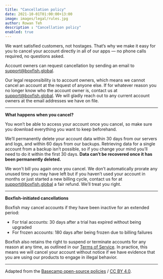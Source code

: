 ```yaml
---
title: "Cancellation policy"
date: 2021-10-01T01:00:00+13:00
image: images/legal/rules.jpg
author: Rowan Teh
description : "Cancellation policy"
enabled: true
---
```


We want satisfied customers, not hostages. That’s why we make it easy for you to cancel your account directly in all of our apps — no phone calls required, no questions asked.

Account owners can request cancellation by sending an email to <support@boxfish.global>.

Our legal responsibility is to account owners, which means we cannot cancel an account at the request of anyone else. If for whatever reason you no longer know who the account owner is, contact us at <support@boxfish.global>. We will gladly reach out to any current account owners at the email addresses we have on file.

******************************************************

**What happens when you cancel?**

You won’t be able to access your account once you cancel, so make sure you download everything you want to keep beforehand.

We’ll permanently delete your account data within 30 days from our servers and logs, and within 60 days from our backups. Retrieving data for a single account from a backup isn’t possible, so if you change your mind you’ll need to do it within the first 30 days. **Data can’t be recovered once it has been permanently deleted.**

We won’t bill you again once you cancel. We don’t automatically prorate any unused time you may have left but if you haven’t used your account in months or just started a new billing cycle, contact us for at <support@boxfish.global> a fair refund. We’ll treat you right.

******************************************************

**Boxfish-initiated cancellations**

Boxfish may cancel accounts if they have been inactive for an extended period:

- For trial accounts: 30 days after a trial has expired without being upgraded
- For frozen accounts: 180 days after being frozen due to billing failures

Boxfish also retains the right to suspend or terminate accounts for any reason at any time, as outlined in our [Terms of Service](https://boxfish.global/legal/termsofservice/). In practice, this means we will cancel your account without notice if we have evidence that you are using our products to engage in illegal behavior.


****************************************************

Adapted from the [Basecamp open-source policies](https://github.com/basecamp/policies) / [CC BY 4.0](https://creativecommons.org/licenses/by/4.0/).
